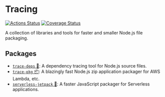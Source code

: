 # Tracing

[![Actions Status][actions_img]][actions_site]
[![Coverage Status][cov_img]][cov_site]

A collection of libraries and tools for faster and smaller Node.js file packaging.

## Packages

- [`trace-deps` 🔬](./packages/trace-deps/): A dependency tracing tool for Node.js source files.
- [`trace-pkg` 📦](./packages/trace-pkg/): A blazingly fast Node.js zip application packager for AWS Lambda, etc.
- [`serverless-jetpack` 🚀](./packages/serverless-jetpack/): A faster JavaScript packager for Serverless applications.

[actions_img]: https://github.com/FormidableLabs/tracing/workflows/CI/badge.svg
[actions_site]: https://github.com/FormidableLabs/tracing/actions
[cov_img]: https://codecov.io/gh/FormidableLabs/tracing/branch/main/graph/badge.svg
[cov_site]: https://codecov.io/gh/FormidableLabs/tracing